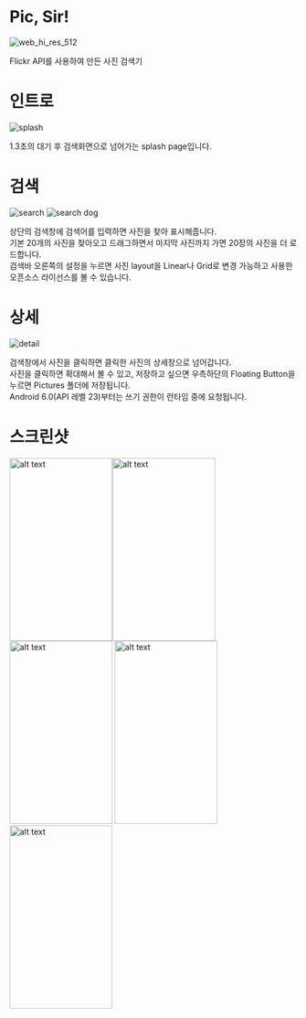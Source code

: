 # Pic, Sir!
![web_hi_res_512](https://user-images.githubusercontent.com/40908341/47954651-c8823180-dfcf-11e8-9ebb-3b84dc646db0.png)

Flickr API를 사용하여 만든 사진 검색기

# 인트로
![splash](https://user-images.githubusercontent.com/40908341/47954492-e0f14c80-dfcd-11e8-8135-368e6cc5d6c1.png)

1.3초의 대기 후 검색화면으로 넘어가는 splash page입니다.

# 검색
![search](https://user-images.githubusercontent.com/40908341/47954493-e2bb1000-dfcd-11e8-80f9-ed6e5f6c0a64.png)
![search dog](https://user-images.githubusercontent.com/40908341/47954598-0d599880-dfcf-11e8-96e1-6af3e4b51285.png)

상단의 검색창에 검색어를 입력하면 사진을 찾아 표시해줍니다.\
기본 20개의 사진을 찾아오고 드래그하면서 마지막 사진까지 가면 20장의 사진을 더 로드합니다.\
검색바 오른쪽의 설정을 누르면 사진 layout을 Linear나 Grid로 변경 가능하고 사용한 오픈소스 라이선스를 볼 수 있습니다.

# 상세
![detail](https://user-images.githubusercontent.com/40908341/47954498-01b9a200-dfce-11e8-87e9-87418a8c2522.png)

검색창에서 사진을 클릭하면 클릭한 사진의 상세창으로 넘어갑니다.\
사진을 클릭하면 확대해서 볼 수 있고, 저장하고 싶으면 우측하단의 Floating Button을 누르면 Pictures 폴더에 저장됩니다.\
Android 6.0(API 레벨 23)부터는 쓰기 권한이 런타임 중에 요청됩니다.

# 스크린샷
<img src="https://user-images.githubusercontent.com/40908341/47959412-cbf4d780-e026-11e8-844a-922e59b8824a.jpg" alt="alt text" width="180px" height="320px"><img src="https://user-images.githubusercontent.com/40908341/47959413-cbf4d780-e026-11e8-89cf-84ae1097e390.jpg" alt="alt text" width="180px" height="320px">
<img src="https://user-images.githubusercontent.com/40908341/47959414-cc8d6e00-e026-11e8-8ed5-500c4640d301.jpg" alt="alt text" width="180px" height="320px">
<img src="https://user-images.githubusercontent.com/40908341/47959410-cbf4d780-e026-11e8-82a1-1f5304d4d8c9.jpg" alt="alt text" width="180px" height="320px"><img src="https://user-images.githubusercontent.com/40908341/47959411-cbf4d780-e026-11e8-84f7-ae01f823a569.jpg" alt="alt text" width="180px" height="320px">
